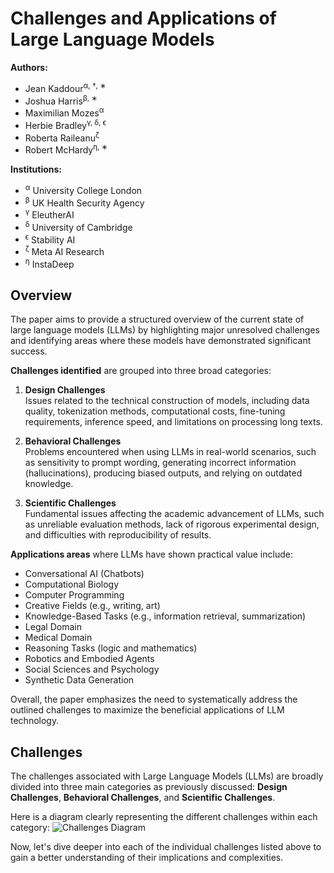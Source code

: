 # Challenges and Applications of Large Language Models

**Authors:**  
- Jean Kaddour<sup>α, †, ∗</sup>  
- Joshua Harris<sup>β, ∗</sup>  
- Maximilian Mozes<sup>α</sup>  
- Herbie Bradley<sup>γ, δ, ϵ</sup>  
- Roberta Raileanu<sup>ζ</sup>  
- Robert McHardy<sup>η, ∗</sup>

**Institutions:**  
- <sup>α</sup> University College London  
- <sup>β</sup> UK Health Security Agency  
- <sup>γ</sup> EleutherAI  
- <sup>δ</sup> University of Cambridge  
- <sup>ϵ</sup> Stability AI  
- <sup>ζ</sup> Meta AI Research  
- <sup>η</sup> InstaDeep

## Overview

The paper aims to provide a structured overview of the current state of large language models (LLMs) by highlighting major unresolved challenges and identifying areas where these models have demonstrated significant success.

**Challenges identified** are grouped into three broad categories:

1. **Design Challenges**  
   Issues related to the technical construction of models, including data quality, tokenization methods, computational costs, fine-tuning requirements, inference speed, and limitations on processing long texts.

2. **Behavioral Challenges**  
   Problems encountered when using LLMs in real-world scenarios, such as sensitivity to prompt wording, generating incorrect information (hallucinations), producing biased outputs, and relying on outdated knowledge.

3. **Scientific Challenges**  
   Fundamental issues affecting the academic advancement of LLMs, such as unreliable evaluation methods, lack of rigorous experimental design, and difficulties with reproducibility of results.

**Applications areas** where LLMs have shown practical value include:

- Conversational AI (Chatbots)
- Computational Biology
- Computer Programming
- Creative Fields (e.g., writing, art)
- Knowledge-Based Tasks (e.g., information retrieval, summarization)
- Legal Domain
- Medical Domain
- Reasoning Tasks (logic and mathematics)
- Robotics and Embodied Agents
- Social Sciences and Psychology
- Synthetic Data Generation

Overall, the paper emphasizes the need to systematically address the outlined challenges to maximize the beneficial applications of LLM technology.

## Challenges

The challenges associated with Large Language Models (LLMs) are broadly divided into three main categories as previously discussed: **Design Challenges**, **Behavioral Challenges**, and **Scientific Challenges**.

Here is a diagram clearly representing the different challenges within each category:
![Challenges Diagram](https://github.com/user-attachments/assets/b094513b-f802-4899-8f88-61cf29b006e9)


Now, let's dive deeper into each of the individual challenges listed above to gain a better understanding of their implications and complexities.
